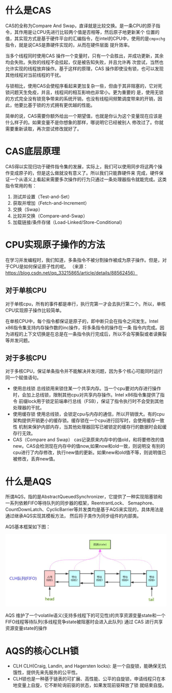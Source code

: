 # 什么是CAS
CAS的全称为Compare And Swap，直译就是比较交换。是一条CPU的原子指令，其作用是让CPU先进行比较两个值是否相等，然后原子地更新某个
位置的值，其实现方式是基于硬件平台的汇编指令，在intel的CPU中，使用的是`cmpxchg`指令，就是说CAS是靠硬件实现的，从而在硬件层面
提升效率。

当多个线程同时使用CAS 操作一个变量时，只有一个会胜出，并成功更新，其余均会失败。失败的线程不会挂起，仅是被告知失败，并且允许再
次尝试，当然也允许实现的线程放弃操作。基于这样的原理，CAS 操作即使没有锁，也可以发现其他线程对当前线程的干扰。

与锁相比，使用CAS会使程序看起来更加复杂一些，但由于其非阻塞的，它对死锁问题天生免疫，并且，线程间的相互影响也非常小。更为重要的
是，使用无锁的方式完全没有锁竞争带来的系统开销，也没有线程间频繁调度带来的开销，因此，他要比基于锁的方式拥有更优越的性能。

简单的说，CAS需要你额外给出一个期望值，也就是你认为这个变量现在应该是什么样子的。如果变量不是你想象的那样，哪说明它已经被别人
修改过了。你就需要重新读取，再次尝试修改就好了。

# CAS底层原理
CAS得以实现归功于硬件指令集的发展，实际上，我们可以使用同步将这两个操作变成原子的，但是这么做就没有意义了。所以我们只能靠硬件来
完成，硬件保证一个从语义上看起来需要多次操作的行为只通过一条处理器指令就能完成。这类指令常用的有： 
1. 测试并设置（Test-and-Set） 
2. 获取并增加（Fetch-and-Increment） 
3. 交换（Swap） 
4. 比较并交换（Compare-and-Swap） 
5. 加载链接/条件存储（Load-Linked/Store-Conditional）

# CPU实现原子操作的方法
在学习并发编程时，我们知道，多条指令不被分割操作被成为原子操作。但是，对于CPU是如何保证原子性的呢。
（来源：https://blog.csdn.net/qq_33215865/article/details/88562456）

## 对于单核CPU
对于单核cpu，所有的事件都是串行，执行完第一才会去执行第二个。所以，单核CPU实现原子操作比较简单。

在单核CPU中，每个指令都保证是原子的，即中断只会在指令之间发生。Intel x86指令集支持内存操作数的inc操作，将多条指令的操作在一条
指令内完成。因为进程的上下文切换是在总是在一条指令执行完成后，所以不会写撕裂或者读撕裂等并发问题。

## 对于多核CPU
对于多核CPU，保证单条指令并不能解决并发问题，因为多个核心可能同时运行同一个赋值语句。
* 使用总线锁
总线锁用来锁住某一个共享内存。当一个cpu要对内存进行操作时，会加上总线锁，限制其他cpu对共享内存操作。Intel x86指令集提供了指令
前缀lock用于锁定前端串行总线（FSB），保证了指令执行时不会受到其他处理器的干扰。
* 使用缓存锁
使用总线锁，会锁定cpu与内存的通信，所以开销很大。有的cpu架构提供开销更小的缓存锁。缓存锁在一个cpu进行回写时，会使用缓存一致性
机制来保护内部内存，当其他处理器回写已被锁定的缓存行的数据时会起缓存行无效。
* CAS（Compare and Swap）
cas记录原来内存中的值old，和将要修改的值new。CAS会检测现在内存中的值now,如果now和old一致，则说明没
有别的cpu进行了内存修改，执行new值的更新。如果new和old值不等，则说明值已被修改，丢弃new值。

# 什么是AQS
所谓AQS，指的是AbstractQueuedSynchronizer，它提供了一种实现阻塞锁和一系列依赖FIFO等待队列的同步器的框架，ReentrantLock、
Semaphore、CountDownLatch、CyclicBarrier等并发类均是基于AQS来实现的，具体用法是通过继承AQS实现其模板方法，
然后将子类作为同步组件的内部类。

AQS基本框架如下图：

![AQS](AQS.jpg)

AQS 维护了一个volatile语义(支持多线程下的可见性)的共享资源变量state和一个FIFO线程等待队列(多线程竞争state被阻塞时会进入此队列)
通过 CAS 进行共享资源变量state的操作

# AQS的核心CLH锁
* CLH CLH(Craig, Landin, and Hagersten locks): 是一个自旋锁，能确保无饥饿性，提供先来先服务的公平性。
* CLH锁也是一种基于链表的可扩展、高性能、公平的自旋锁，申请线程只在本地变量上自旋，它不断轮询前驱的状态，如果发现前驱释放了锁
就结束自旋。
